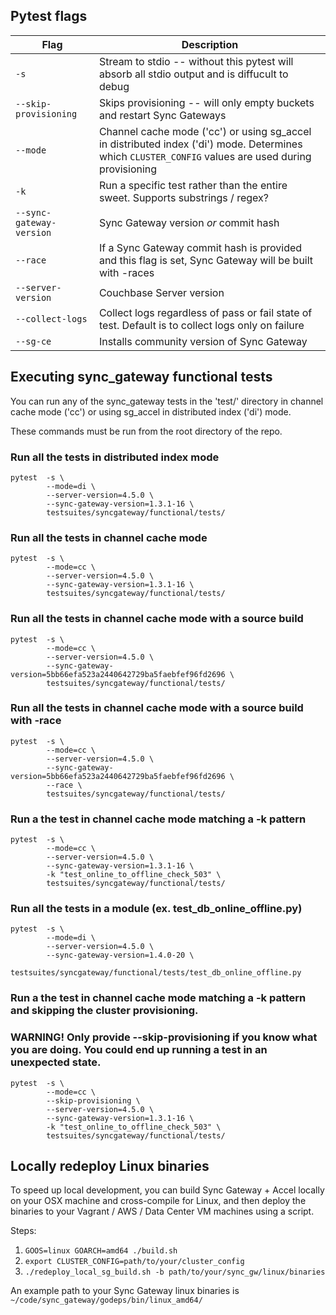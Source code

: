 ## Pytest flags

| Flag | Description |
| ------------- | ------------- |
| `-s`  | Stream to stdio -- without this pytest will absorb all stdio output and is diffucult to debug  |
| `--skip-provisioning`  | Skips provisioning -- will only empty buckets and restart Sync Gateways |
| `--mode`  |  Channel cache mode ('cc') or using sg_accel in distributed index ('di') mode.  Determines which `CLUSTER_CONFIG` values are used during provisioning |
| `-k`  |  Run a specific test rather than the entire sweet.  Supports substrings / regex? |
| `--sync-gateway-version`  |  Sync Gateway version *or* commit hash |
| `--race`  | If a Sync Gateway commit hash is provided and this flag is set, Sync Gateway will be built with -races |
| `--server-version`  |  Couchbase Server version |
| `--collect-logs`  |  Collect logs regardless of pass or fail state of test. Default is to collect logs only on failure |
| `--sg-ce`  | Installs community version of Sync Gateway |

## Executing sync_gateway functional tests

You can run any of the sync_gateway tests in the 'test/' directory in channel cache mode ('cc') or using sg_accel in distributed index ('di') mode.

These commands must be run from the root directory of the repo.

### Run all the tests in distributed index mode

```
pytest  -s \
        --mode=di \
        --server-version=4.5.0 \
        --sync-gateway-version=1.3.1-16 \
        testsuites/syncgateway/functional/tests/
```

### Run all the tests in channel cache mode

```
pytest  -s \
        --mode=cc \
        --server-version=4.5.0 \
        --sync-gateway-version=1.3.1-16 \
        testsuites/syncgateway/functional/tests/
```

### Run all the tests in channel cache mode with a source build

```
pytest  -s \
        --mode=cc \
        --server-version=4.5.0 \
        --sync-gateway-version=5bb66efa523a2440642729ba5faebfef96fd2696 \
        testsuites/syncgateway/functional/tests/
```

### Run all the tests in channel cache mode with a source build with -race

```
pytest  -s \
        --mode=cc \
        --server-version=4.5.0 \
        --sync-gateway-version=5bb66efa523a2440642729ba5faebfef96fd2696 \
        --race \
        testsuites/syncgateway/functional/tests/
```

### Run a the test in channel cache mode matching a -k pattern

```
pytest  -s \
        --mode=cc \
        --server-version=4.5.0 \
        --sync-gateway-version=1.3.1-16 \
        -k "test_online_to_offline_check_503" \
        testsuites/syncgateway/functional/tests/
```

### Run all the tests in a module (ex. test_db_online_offline.py)

```
pytest  -s \
        --mode=di \
        --server-version=4.5.0 \
        --sync-gateway-version=1.4.0-20 \
        testsuites/syncgateway/functional/tests/test_db_online_offline.py
```

### Run a the test in channel cache mode matching a -k pattern and skipping the cluster provisioning. 
### WARNING! Only provide --skip-provisioning if you know what you are doing. You could end up running a test in an unexpected state. 


```
pytest  -s \
        --mode=cc \
        --skip-provisioning \
        --server-version=4.5.0 \
        --sync-gateway-version=1.3.1-16 \
        -k "test_online_to_offline_check_503" \
        testsuites/syncgateway/functional/tests/
```


## Locally redeploy Linux binaries

To speed up local development, you can build Sync Gateway + Accel locally on your OSX machine and cross-compile for Linux, and then deploy the binaries to your Vagrant / AWS / Data Center VM machines using a script.

Steps:

1. `GOOS=linux GOARCH=amd64 ./build.sh`
1. `export CLUSTER_CONFIG=path/to/your/cluster_config`
1. `./redeploy_local_sg_build.sh -b path/to/your/sync_gw/linux/binaries`  

An example path to your Sync Gateway linux binaries is `~/code/sync_gateway/godeps/bin/linux_amd64/` 